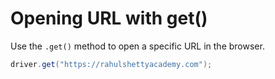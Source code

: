 
# Opening URL with get()

Use the `.get()` method to open a specific URL in the browser.

```java
driver.get("https://rahulshettyacademy.com");
